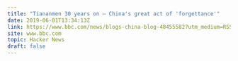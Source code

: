 ```yaml
---
title: "Tiananmen 30 years on – China's great act of 'forgettance'"
date: 2019-06-01T13:34:13Z
link: https://www.bbc.com/news/blogs-china-blog-48455582?utm_medium=RSS&utm_source=hune
site: www.bbc.com
topic: Hacker News
draft: false
---
```

